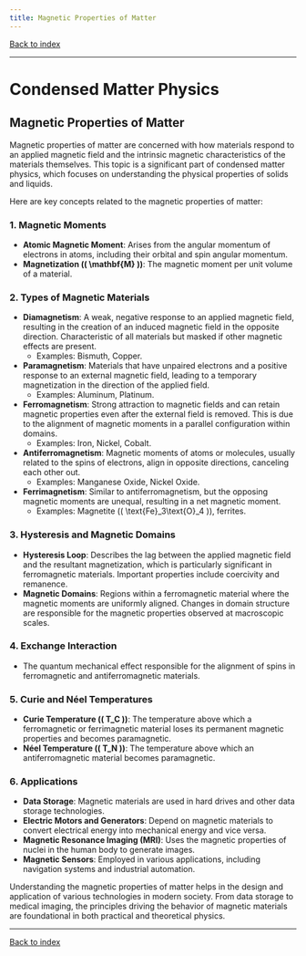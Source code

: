```yaml
---
title: Magnetic Properties of Matter
---
```


[Back to index](index.html)

---
# Condensed Matter Physics
## Magnetic Properties of Matter

Magnetic properties of matter are concerned with how materials respond to an applied magnetic field and the intrinsic magnetic characteristics of the materials themselves. This topic is a significant part of condensed matter physics, which focuses on understanding the physical properties of solids and liquids.

Here are key concepts related to the magnetic properties of matter:

### 1. **Magnetic Moments**
   - **Atomic Magnetic Moment**: Arises from the angular momentum of electrons in atoms, including their orbital and spin angular momentum.
   - **Magnetization (\( \mathbf{M} \))**: The magnetic moment per unit volume of a material.

### 2. **Types of Magnetic Materials**
   - **Diamagnetism**: A weak, negative response to an applied magnetic field, resulting in the creation of an induced magnetic field in the opposite direction. Characteristic of all materials but masked if other magnetic effects are present.
     - Examples: Bismuth, Copper.
   - **Paramagnetism**: Materials that have unpaired electrons and a positive response to an external magnetic field, leading to a temporary magnetization in the direction of the applied field.
     - Examples: Aluminum, Platinum.
   - **Ferromagnetism**: Strong attraction to magnetic fields and can retain magnetic properties even after the external field is removed. This is due to the alignment of magnetic moments in a parallel configuration within domains.
     - Examples: Iron, Nickel, Cobalt.
   - **Antiferromagnetism**: Magnetic moments of atoms or molecules, usually related to the spins of electrons, align in opposite directions, canceling each other out. 
     - Examples: Manganese Oxide, Nickel Oxide.
   - **Ferrimagnetism**: Similar to antiferromagnetism, but the opposing magnetic moments are unequal, resulting in a net magnetic moment.
     - Examples: Magnetite (\( \text{Fe}_3\text{O}_4 \)), ferrites.

### 3. **Hysteresis and Magnetic Domains**
   - **Hysteresis Loop**: Describes the lag between the applied magnetic field and the resultant magnetization, which is particularly significant in ferromagnetic materials. Important properties include coercivity and remanence.
   - **Magnetic Domains**: Regions within a ferromagnetic material where the magnetic moments are uniformly aligned. Changes in domain structure are responsible for the magnetic properties observed at macroscopic scales.

### 4. **Exchange Interaction**
   - The quantum mechanical effect responsible for the alignment of spins in ferromagnetic and antiferromagnetic materials. 

### 5. **Curie and Néel Temperatures**
   - **Curie Temperature (\( T_C \))**: The temperature above which a ferromagnetic or ferrimagnetic material loses its permanent magnetic properties and becomes paramagnetic.
   - **Néel Temperature (\( T_N \))**: The temperature above which an antiferromagnetic material becomes paramagnetic.

### 6. **Applications**
   - **Data Storage**: Magnetic materials are used in hard drives and other data storage technologies.
   - **Electric Motors and Generators**: Depend on magnetic materials to convert electrical energy into mechanical energy and vice versa.
   - **Magnetic Resonance Imaging (MRI)**: Uses the magnetic properties of nuclei in the human body to generate images.
   - **Magnetic Sensors**: Employed in various applications, including navigation systems and industrial automation.

Understanding the magnetic properties of matter helps in the design and application of various technologies in modern society. From data storage to medical imaging, the principles driving the behavior of magnetic materials are foundational in both practical and theoretical physics.

---
[Back to index](index.html)
